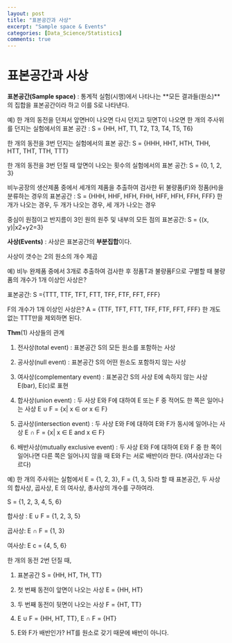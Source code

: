 ```yaml
---
layout: post
title: "표본공간과 사상"
excerpt: "Sample space & Events"
categories: [Data_Science/Statistics]
comments: true
---
```






# 표본공간과 사상

**표본공간(Sample space)** : 통계적 실험(시행)에서 나타나는 **모든 결과들(원소)**의 집합을 표본공간이라 하고 이를 S로 나타낸다.

예) 한 개의 동전을 던져서 앞면H이 나오면 다시 던지고 뒷면T이 나오면 한 개의 주사위를 던지는 실험에서의 표본 공간 : S = {HH, HT, T1, T2, T3, T4, T5, T6}

한 개의 동전을 3번 던지는 실험에서의 표본 공간: S = {HHH, HHT, HTH, THH, HTT, THT, TTH, TTT}

한 개의 동전을 3번 던질 때 앞면이 나오는 횟수의 실험에서의 표본 공간: S = {0, 1, 2, 3}

비누공장의 생산제품 중에서 세개의 제품을 추출하여 검사한 뒤 불량품(F)와 정품(H)을 분류하는 경우의 표본공간 : S = {HHH, HHF, HFH, FHH, HFF, HFH, FFH, FFF} 한 개가 나오는 경우, 두 개가 나오는 경우, 세 개가 나오는 경우

중심이 원점이고 반지름이 3인 원의 원주 및 내부의 모든 점의 표본공간: S = {(x, y)|x2+y2=3}



**사상(Events)** : 사상은 표본공간의 **부분집합**이다. 

사상이 갯수는 2의 원소의 개수 제곱

예) 비누 완제품 중에서 3개로 추출하여 검사한 후 정품T과 불량품F으로 구별할 때 불량품의 개수가 1개 이상인 사상은?

표본공간: S ={TTT, TTF, TFT, FTT, TFF, FTF, FFT, FFF}

F의 개수가 1개 이상인 사상은? A = {TTF, TFT, FTT, TFF, FTF, FFT, FFF} 한 개도 없는 TTT만을 제외하면 된다.



**Thm**(1) 사상들의 관계

1) 전사상(total event) : 표본공간 S의 모든 원소를 포함하는 사상

2) 공사상(null event) : 표본공간 S의 어떤 원소도 포함하지 않는 사상

3) 여사상(complementary event) : 표본공간 S의 사상 E에 속하지 않는 사상 E(bar), E(c)로 표현

4) 합사상(union event) : 두 사상 E와 F에 대하여 E 또는 F 중 적어도 한 쪽은 일어나는 사상 E ∪ F = {x| x ∈ or x ∈ F} 

5) 곱사상(intersection event) : 두 사상 E와 F에 대하여 E와 F가 동시에 일어나는 사상 E ∩ F = {x| x ∈ E and x ∈ F}

6) 배반사상(mutually exclusive event) : 두 사상 E와 F에 대하여 E와 F 중 한 쪽이 일어나면 다른 쪽은 일어나지 않을 때 E와 F는 서로 배반이라 한다. (여사상과는 다르다)



예) 한 개의 주사위는 실험에서 E = {1, 2, 3}, F = {1, 3, 5}라 할 때 표본공간, 두 사상의 합사상, 곱사상, E 의 여사상, 총사상의 개수를 구하여라.

S = {1, 2, 3, 4, 5, 6}

합사상 : E ∪ F = {1, 2, 3, 5}

곱사상:  E ∩ F = {1, 3}

여사상: E c = {4, 5, 6}

한 개의 동전 2번 던질 때,

1) 표본공간 S = {HH, HT, TH, TT}

2) 첫 번째 동전이 앞면이 나오는 사상 E = {HH, HT}

3) 두 번째 동전이 뒷면이 나오는 사상 F = {HT, TT}

4) E ∪ F = {HH, HT, TT}, E ∩ F = {HT}

5) E와 F가 배반인가? HT를 원소로 갖기 때문에 배반이 아니다.